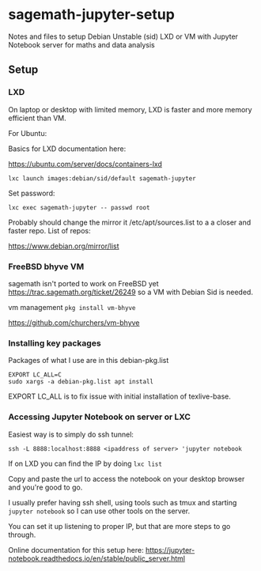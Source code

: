 # sagemath-jupyter-setup
Notes and files to setup Debian Unstable (sid) LXD or VM with Jupyter Notebook
server for maths and data analysis

## Setup

### LXD

On laptop or desktop with limited memory, LXD is faster and more memory
efficient than VM.

For Ubuntu:

Basics for LXD documentation here:

https://ubuntu.com/server/docs/containers-lxd

`lxc launch images:debian/sid/default sagemath-jupyter`

Set password:

`lxc exec sagemath-jupyter -- passwd root`

Probably should change the mirror it /etc/apt/sources.list to a a closer
and faster repo. List of repos:

https://www.debian.org/mirror/list

### FreeBSD bhyve VM

sagemath isn't ported to work on FreeBSD yet
https://trac.sagemath.org/ticket/26249 so a VM with Debian
Sid is needed.

vm management `pkg install vm-bhyve`

https://github.com/churchers/vm-bhyve

### Installing key packages

Packages of what I use are in this debian-pkg.list

    EXPORT LC_ALL=C
    sudo xargs -a debian-pkg.list apt install

EXPORT LC_ALL is to fix issue with initial installation of texlive-base.

### Accessing Jupyter Notebook on server or LXC

Easiest way is to simply do ssh tunnel:

`ssh -L 8888:localhost:8888 <ipaddress of server> 'jupyter notebook`

If on LXD you can find the IP by doing `lxc list`

Copy and paste the url to access the notebook on your desktop browser and
you're good to go.

I usually prefer having ssh shell, using tools such as tmux and starting
`jupyter notebook` so I can use other tools on the server.

You can set it up listening to proper IP, but that are more steps
to go through.

Online documentation for this setup here:
https://jupyter-notebook.readthedocs.io/en/stable/public_server.html
